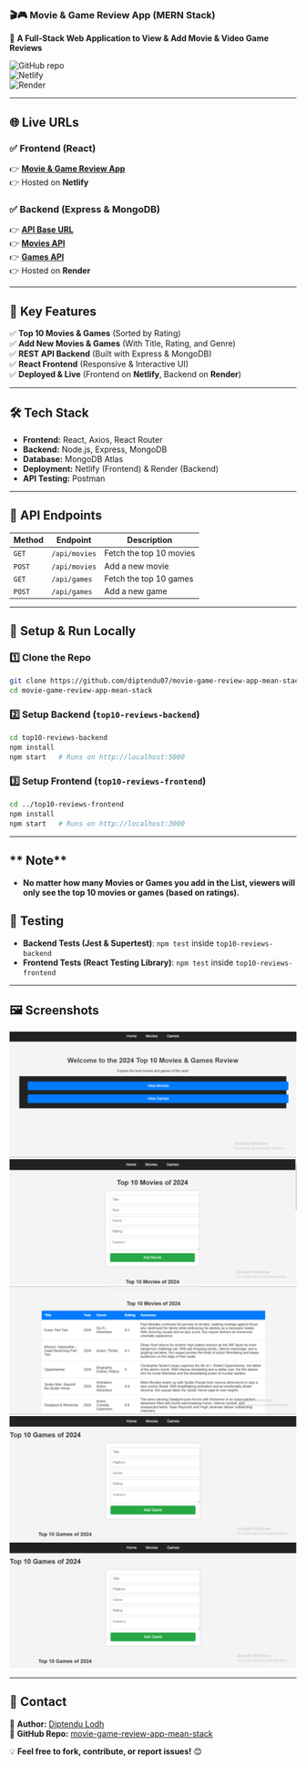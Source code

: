 ### 🎬🎮 Movie & Game Review App (MERN Stack)
🚀 **A Full-Stack Web Application to View & Add Movie & Video Game Reviews**  

![GitHub repo](https://img.shields.io/badge/GitHub-Repository-blue?style=flat&logo=github)  
![Netlify](https://img.shields.io/badge/Frontend-Deployed%20on%20Netlify-green?style=flat&logo=netlify)  
![Render](https://img.shields.io/badge/Backend-Deployed%20on%20Render-orange?style=flat&logo=render)

---

## **🌐 Live URLs**
### ✅ **Frontend (React)**
👉 **[Movie & Game Review App](https://mean-stack-review-app.netlify.app/)**  
👉 Hosted on **Netlify**

### ✅ **Backend (Express & MongoDB)**
👉 **[API Base URL](https://movie-game-review-app-mean-stack.onrender.com/)**  
👉 **[Movies API](https://movie-game-review-app-mean-stack.onrender.com/api/movies)**  
👉 **[Games API](https://movie-game-review-app-mean-stack.onrender.com/api/games)**  
👉 Hosted on **Render**

---

## **📌 Key Features**
✅ **Top 10 Movies & Games** (Sorted by Rating)  
✅ **Add New Movies & Games** (With Title, Rating, and Genre)  
✅ **REST API Backend** (Built with Express & MongoDB)  
✅ **React Frontend** (Responsive & Interactive UI)  
✅ **Deployed & Live** (Frontend on **Netlify**, Backend on **Render**)  

---

## **🛠️ Tech Stack**
- **Frontend:** React, Axios, React Router  
- **Backend:** Node.js, Express, MongoDB  
- **Database:** MongoDB Atlas  
- **Deployment:** Netlify (Frontend) & Render (Backend)  
- **API Testing:** Postman  

---

## **📛 API Endpoints**
| Method | Endpoint | Description |
|--------|---------|-------------|
| `GET` | `/api/movies` | Fetch the top 10 movies |
| `POST` | `/api/movies` | Add a new movie |
| `GET` | `/api/games` | Fetch the top 10 games |
| `POST` | `/api/games` | Add a new game |

---

## **🚀 Setup & Run Locally**
### **1️⃣ Clone the Repo**
```sh
git clone https://github.com/diptendu07/movie-game-review-app-mean-stack.git
cd movie-game-review-app-mean-stack
```

### **2️⃣ Setup Backend (`top10-reviews-backend`)**
```sh
cd top10-reviews-backend
npm install
npm start   # Runs on http://localhost:5000
```

### **3️⃣ Setup Frontend (`top10-reviews-frontend`)**
```sh
cd ../top10-reviews-frontend
npm install
npm start   # Runs on http://localhost:3000
```

---

## ** Note**
- **No matter how many Movies or Games you add in the List, viewers will only see the top 10 movies or games (based on ratings).**

## **🧠 Testing**
- **Backend Tests (Jest & Supertest)**: `npm test` inside `top10-reviews-backend`
- **Frontend Tests (React Testing Library)**: `npm test` inside `top10-reviews-frontend`

---

## **🖼️ Screenshots**
![Home Page](screenshots/image.png)
![Movies Page (add section)](screenshots/image-1.png)
![Movies Page (list of movies section)](screenshots/image-2.png)
![Games Page (add games section)](screenshots/image-3.png)
![Games Page (list of games section)](screenshots/image-4.png)

---

## **📩 Contact**
🔹 **Author:** [Diptendu Lodh](https://github.com/diptendu07)  
🔹 **GitHub Repo:** [movie-game-review-app-mean-stack](https://github.com/diptendu07/movie-game-review-app-mern-stack)  

💡 **Feel free to fork, contribute, or report issues!** 😊  

